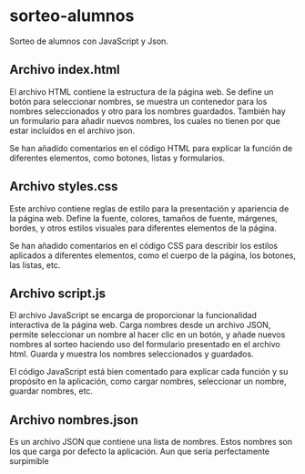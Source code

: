 # sorteo-alumnos
Sorteo de alumnos con JavaScript y Json.

## Archivo index.html

El archivo HTML contiene la estructura de la página web. Se define un botón para seleccionar nombres, se muestra un contenedor para los nombres seleccionados y otro para los nombres guardados. También hay un formulario para añadir nuevos nombres, los cuales no tienen por que estar incluidos en el archivo json.

Se han añadido comentarios en el código HTML para explicar la función de diferentes elementos, como botones, listas y formularios.

## Archivo styles.css

Este archivo contiene reglas de estilo para la presentación y apariencia de la página web. Define la fuente, colores, tamaños de fuente, márgenes, bordes, y otros estilos visuales para diferentes elementos de la página.

Se han añadido comentarios en el código CSS para describir los estilos aplicados a diferentes elementos, como el cuerpo de la página, los botones, las listas, etc.

## Archivo script.js

El archivo JavaScript se encarga de proporcionar la funcionalidad interactiva de la página web. Carga nombres desde un archivo JSON, permite seleccionar un nombre al hacer clic en un botón, y añade nuevos nombres al sorteo haciendo uso del formulario presentado en el archivo html. Guarda y muestra los nombres seleccionados y guardados.

El código JavaScript está bien comentado para explicar cada función y su propósito en la aplicación, como cargar nombres, seleccionar un nombre, guardar nombres, etc.

## Archivo nombres.json

Es un archivo JSON que contiene una lista de nombres. Estos nombres son los que carga por defecto la aplicación. Aun que sería perfectamente surpimible